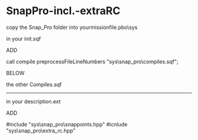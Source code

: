 SnapPro-incl.-extraRC
=====================
copy the Snap_Pro folder into yourmissionfile.pbo\sys



in your init.sqf 

ADD

call compile preprocessFileLineNumbers "sys\snap_pro\compiles.sqf";


BELOW 

the other Compiles.sqf


______________________________________________________________________________________

in your description.ext

ADD


#include "sys\snap_pro\snappoints.hpp"
#icnlude "sys\snap_pro\extra_rc.hpp"